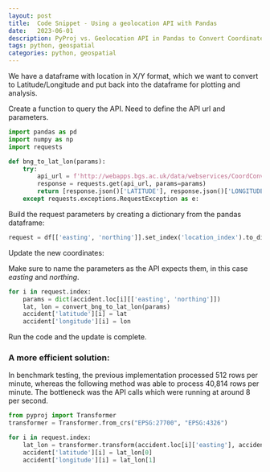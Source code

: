 ```yaml
---
layout: post
title:  Code Snippet - Using a geolocation API with Pandas
date:   2023-06-01
description: PyProj vs. Geolocation API in Pandas to Convert Coordinates
tags: python, geospatial
categories: python, geospatial
---
```



We have a dataframe with location in X/Y format, which we want to convert to Latitude/Longitude and put back into the dataframe for plotting and analysis.

Create a function to query the API. Need to define the API url and parameters.

```python
import pandas as pd
import numpy as np
import requests

def bng_to_lat_lon(params):
    try:
        api_url = f'http://webapps.bgs.ac.uk/data/webservices/CoordConvert_LL_BNG.cfc?method=BNGtoLatLng'
        response = requests.get(api_url, params=params)
        return [response.json()['LATITUDE'], response.json()['LONGITUDE']]
    except requests.exceptions.RequestException as e:

```

Build the request parameters by creating a dictionary from the pandas dataframe:


````python
request = df[['easting', 'northing']].set_index('location_index').to_dict(orient='index')
````

Update the new coordinates:


Make sure to name the parameters as the API expects them, in this case *easting* and *northing*.


````python
for i in request.index:
    params = dict(accident.loc[i][['easting', 'northing']])
    lat, lon = convert_bng_to_lat_lon(params)
    accident['latitude'][i] = lat
    accident['longitude'][i] = lon
````


Run the code and the update is complete.


### A more efficient solution:

In benchmark testing, the previous implementation processed 512 rows per minute, whereas the following method was able to process 40,814 rows per minute. The bottleneck was the API calls which were running at around 8 per second.



```python
from pyproj import Transformer
transformer = Transformer.from_crs("EPSG:27700", "EPSG:4326")

for i in request.index:
    lat_lon = transformer.transform(accident.loc[i]['easting'], accident.loc[i]['northing'])
    accident['latitude'][i] = lat_lon[0]
    accident['longitude'][i] = lat_lon[1]
```
